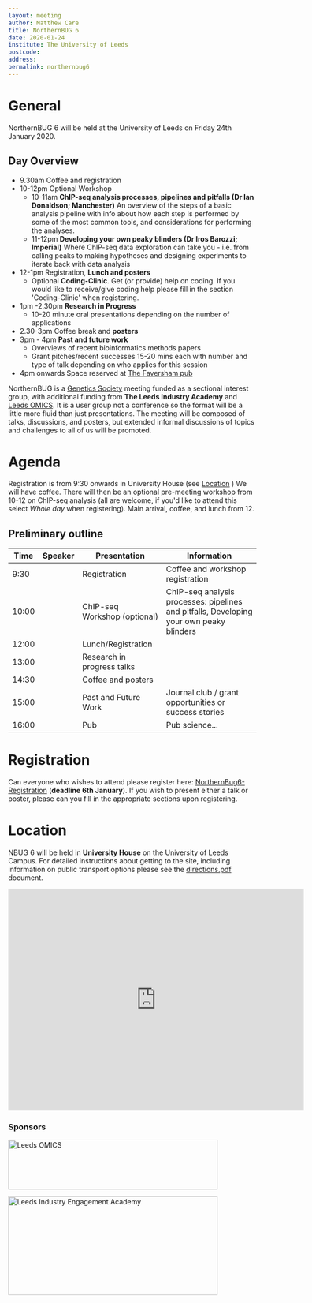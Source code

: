 ```yaml
---
layout: meeting
author: Matthew Care
title: NorthernBUG 6
date: 2020-01-24
institute: The University of Leeds
postcode: 
address: 
permalink: northernbug6
---
```


# General

NorthernBUG 6 will be held at the University of Leeds on Friday 24th January 2020.

## Day Overview

* 9.30am Coffee and registration
* 10-12pm Optional Workshop
    * 10-11am **ChIP-seq analysis processes, pipelines and pitfalls (Dr Ian Donaldson; Manchester)**
        An overview of the steps of a basic analysis pipeline with info about how each step is performed by some of the most common tools, and considerations for performing the analyses.
    * 11-12pm **Developing your own peaky blinders (Dr Iros Barozzi; Imperial)**
        Where ChIP-seq data exploration can take you - i.e. from calling peaks to making hypotheses and designing experiments to iterate back with data analysis
* 12-1pm Registration, **Lunch and posters**
    * Optional **Coding-Clinic**.  Get (or provide) help on coding.  If you would like to receive/give coding help please fill in the section 'Coding-Clinic' when registering.
* 1pm -2.30pm **Research in Progress**
    * 10-20 minute oral presentations depending on the number of applications
* 2.30-3pm Coffee break and **posters**
* 3pm - 4pm **Past and future work**
    * Overviews of recent bioinformatics methods papers
    * Grant pitches/recent successes
        15-20 mins each with number and type of talk depending on who applies for this session
* 4pm onwards Space reserved at [The Faversham pub](https://thefaversham.com/)


NorthernBUG is a [Genetics Society](http://www.genetics.org.uk) meeting funded as a sectional interest group, with additional funding from **The Leeds Industry Academy** and [Leeds OMICS](http://www.leedsomics.org/).  It is a user group not a conference so the format will be a little more fluid than just presentations. The meeting will be composed of talks, discussions, and posters, but extended informal discussions of topics and challenges to all of us will be promoted.

# Agenda

Registration is from 9:30 onwards in University House (see [Location](#Location) ) We will have coffee. There will then be an optional pre-meeting workshop from 10-12 on ChIP-seq analysis (all are welcome, if you'd like to attend this select *Whole day* when registering).  Main arrival, coffee, and lunch from 12.

## Preliminary outline

| Time          | Speaker | Presentation | Information |
|---------------|---------|--------------|-------------|
| 9:30 |  | Registration | Coffee and workshop registration  |
| 10:00 |  | ChIP-seq Workshop (optional) | ChIP-seq analysis processes: pipelines and pitfalls, Developing your own peaky blinders|
| 12:00 |  | Lunch/Registration | |
| 13:00 |  | Research in progress talks | |
| 14:30 |  | Coffee and posters | |
| 15:00 |  | Past and Future Work | Journal club / grant opportunities or success stories |
| 16:00 |  | Pub | Pub science... |

# Registration

Can everyone who wishes to attend please register here: <a href="https://forms.gle/K2NZwsufXS1XRXBM6" target="_blank">NorthernBug6-Registration</a> (**deadline 6th January**).  If you wish to present either a talk or poster, please can you fill in the appropriate sections upon registering. 

# Location

NBUG 6 will be held in **University House** on the University of Leeds Campus.  For detailed instructions about getting to the site, including information on public transport options please see the [directions.pdf](https://www.dropbox.com/s/fw47sns7nvrlpyq/NBUG_Leeds_directions.pdf?dl=1) document.

<iframe src="https://www.google.com/maps/embed?pb=!1m18!1m12!1m3!1d2355.997557594421!2d-1.5588705398256335!3d53.807327166814396!2m3!1f0!2f0!3f0!3m2!1i1024!2i768!4f13.1!3m3!1m2!1s0x48795ea90d7c829f%3A0xe6c7102a89354b2!2sUniversity%20House%2C%20Leeds%20LS2%209JT!5e0!3m2!1sen!2suk!4v1568381240853!5m2!1sen!2suk" width="600" height="450" frameborder="0" style="border:0;" allowfullscreen=""></iframe>

### Sponsors

<a href="http://www.leedsomics.org/">
    <img src="http://www.fbs-wp.leeds.ac.uk/leedsomics/wp-content/uploads/sites/9/2016/11/Omics_emailer.png" alt="Leeds OMICS" title="Leeds OMICS" width="425" height="101" />
</a>

<img src="http://www.bioinformatics.leeds.ac.uk/~bgy7mc/SharedImages/NorthernBug6/IEA_Logo.png" alt="Leeds Industry Engagement Academy" title="Leeds Industry Engagement Academy" width="425" height="200
" />
